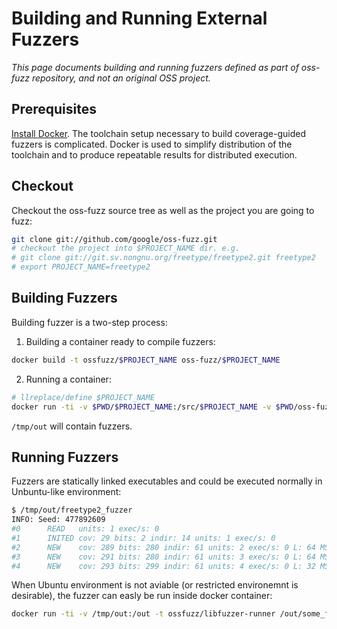 # Building and Running External Fuzzers

_This page documents building and running fuzzers defined as part of oss-fuzz repository,
and not an original OSS project._

## Prerequisites

[Install Docker]. The toolchain setup necessary to build coverage-guided fuzzers is complicated. Docker is used
to simplify distribution of the toolchain and to produce repeatable results for distributed execution.

## Checkout

Checkout the oss-fuzz source tree as well as the project you are going to fuzz:
```bash
git clone git://github.com/google/oss-fuzz.git
# checkout the project into $PROJECT_NAME dir. e.g. 
# git clone git://git.sv.nongnu.org/freetype/freetype2.git freetype2
# export PROJECT_NAME=freetype2
```

## Building Fuzzers

Building fuzzer is a two-step process:

1. Building a container ready to compile fuzzers: 
````bash
docker build -t ossfuzz/$PROJECT_NAME oss-fuzz/$PROJECT_NAME
````
2. Running a container:
````bash
# llreplace/define $PROJECT_NAME
docker run -ti -v $PWD/$PROJECT_NAME:/src/$PROJECT_NAME -v $PWD/oss-fuzz:/src/oss-fuzz -v /tmp/out:/out ossfuzz/$PROJECT_NAME
````

`/tmp/out` will contain fuzzers.

## Running Fuzzers

Fuzzers are statically linked executables and could be executed normally in Unbuntu-like environment:

```bash
$ /tmp/out/freetype2_fuzzer
INFO: Seed: 477892609
#0      READ   units: 1 exec/s: 0
#1      INITED cov: 29 bits: 2 indir: 14 units: 1 exec/s: 0
#2      NEW    cov: 289 bits: 280 indir: 61 units: 2 exec/s: 0 L: 64 MS: 0 
#3      NEW    cov: 291 bits: 280 indir: 61 units: 3 exec/s: 0 L: 64 MS: 1 ChangeBit-
#4      NEW    cov: 293 bits: 299 indir: 61 units: 4 exec/s: 0 L: 32 MS: 2 ChangeBit-EraseBytes-
```

When Ubuntu environment is not aviable (or restricted environemnt is desirable), the fuzzer can easly be run inside docker 
container:

````bash
docker run -ti -v /tmp/out:/out -t ossfuzz/libfuzzer-runner /out/some_fuzzer_name --runs=100
````

[Install Docker]: https://docs.docker.com/engine/installation/

